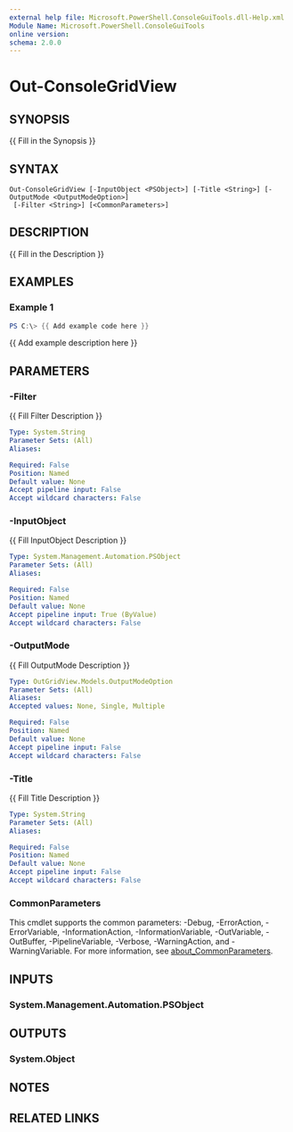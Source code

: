 ```yaml
---
external help file: Microsoft.PowerShell.ConsoleGuiTools.dll-Help.xml
Module Name: Microsoft.PowerShell.ConsoleGuiTools
online version:
schema: 2.0.0
---
```


# Out-ConsoleGridView

## SYNOPSIS
{{ Fill in the Synopsis }}

## SYNTAX

```
Out-ConsoleGridView [-InputObject <PSObject>] [-Title <String>] [-OutputMode <OutputModeOption>]
 [-Filter <String>] [<CommonParameters>]
```

## DESCRIPTION
{{ Fill in the Description }}

## EXAMPLES

### Example 1
```powershell
PS C:\> {{ Add example code here }}
```

{{ Add example description here }}

## PARAMETERS

### -Filter
{{ Fill Filter Description }}

```yaml
Type: System.String
Parameter Sets: (All)
Aliases:

Required: False
Position: Named
Default value: None
Accept pipeline input: False
Accept wildcard characters: False
```

### -InputObject
{{ Fill InputObject Description }}

```yaml
Type: System.Management.Automation.PSObject
Parameter Sets: (All)
Aliases:

Required: False
Position: Named
Default value: None
Accept pipeline input: True (ByValue)
Accept wildcard characters: False
```

### -OutputMode
{{ Fill OutputMode Description }}

```yaml
Type: OutGridView.Models.OutputModeOption
Parameter Sets: (All)
Aliases:
Accepted values: None, Single, Multiple

Required: False
Position: Named
Default value: None
Accept pipeline input: False
Accept wildcard characters: False
```

### -Title
{{ Fill Title Description }}

```yaml
Type: System.String
Parameter Sets: (All)
Aliases:

Required: False
Position: Named
Default value: None
Accept pipeline input: False
Accept wildcard characters: False
```

### CommonParameters
This cmdlet supports the common parameters: -Debug, -ErrorAction, -ErrorVariable, -InformationAction, -InformationVariable, -OutVariable, -OutBuffer, -PipelineVariable, -Verbose, -WarningAction, and -WarningVariable. For more information, see [about_CommonParameters](http://go.microsoft.com/fwlink/?LinkID=113216).

## INPUTS

### System.Management.Automation.PSObject

## OUTPUTS

### System.Object
## NOTES

## RELATED LINKS

